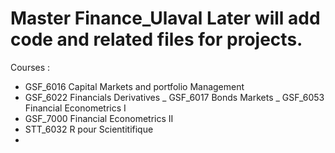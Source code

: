 # Master Finance_Ulaval Later will add code and related files for projects. 
 Courses : 
- GSF_6016 Capital Markets and portfolio Management
- GSF_6022 Financials Derivatives
_ GSF_6017 Bonds Markets 
_ GSF_6053 Financial Econometrics I
- GSF_7000 Financial Econometrics II
- STT_6032 R pour Scientitifique 
- 

